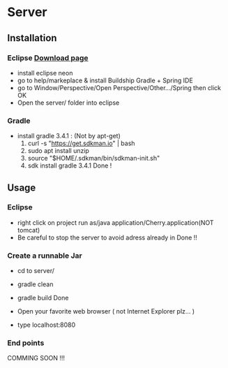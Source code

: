 # Server

## Installation

### Eclipse [Download page](https://www.eclipse.org/downloads/)
- install eclipse neon
- go to help/markeplace & install Buildship Gradle + Spring IDE
- go to Window/Perspective/Open Perspective/Other.../Spring then click OK
- Open the server/ folder into eclipse

### Gradle
- install gradle 3.4.1 : (Not by apt-get)
	1. curl -s "https://get.sdkman.io" | bash
	2. sudo apt install unzip
	3. source "$HOME/.sdkman/bin/sdkman-init.sh"
	4. sdk install gradle 3.4.1
Done !

## Usage 

### Eclipse
- right click on project run as/java application/Cherry.application(NOT tomcat)
- Be careful to stop the server to avoid adress already in
Done !!

### Create a runnable Jar
- cd to server/
- gradle clean
- gradle build
Done 

- Open your favorite web browser ( not Internet Explorer plz... )
- type localhost:8080

### End points

COMMING SOON !!! 